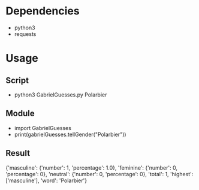 # Dependencies
* python3
* requests

# Usage
## Script
* python3 GabrielGuesses.py Polarbier
## Module
* import GabrielGuesses
* print(gabrielGuesses.tellGender("Polarbier"))
## Result
{'masculine': {'number': 1, 'percentage': 1.0}, 'feminine': {'number': 0, 'percentage': 0}, 'neutral': {'number': 0, 'percentage': 0}, 'total': 1, 'highest': ['masculine'], 'word': 'Polarbier'}



